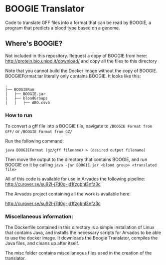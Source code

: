 # BOOGIE Translator

Code to translate GFF files into a format that can be read by BOOGIE, a program that predicts a blood type based on a genome.

## Where's BOOGIE?

Not included in this repository. Request a copy of BOOGIE from here: http://protein.bio.unipd.it/download/ and copy all the files to this directory

Note that you cannot build the Docker image without the copy of BOOGIE. BOOGIEFormat.tar literally only contains BOOGIE. It looks like this:

`.`  
`|── BOOGIERun`  
`|   ├── BOOGIE.jar`  
`|   ├── bloodGroups`  
`|   |   ├── ABO.csvb`  


### How to run

To convert a gff file into a BOOGIE file, navigate to `/BOOGIE Format from GFF/` or `/BOOGIE Format from GZ/`

Run the following command:

`java BOOGIEFormat (gz/gff filename) > (desired output filename)`

Then move the output to the directory that contains BOOGIE, and run BOOGIE on it by calling `java -jar BOOGIE.jar <blood group> <translated file>`

All of this code is available for use in Arvados the following pipeline: http://curover.se/su92l-j7d0g-jd1fzgbhl3nfz3c

The Arvados project containing all the work is available here:

http://curover.se/su92l-j7d0g-jd1fzgbhl3nfz3c

### Miscellaneous information:

The Dockerfile contained in this directory is a simple installation of Linux that contains Java, and installs the necessary scripts for Arvados to be able to use the docker image. It downloads the Boogie Translator, compiles the Java files, and cleans up after itself.

The misc folder contains miscellaneous files used in the creation of the translator.
